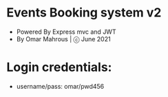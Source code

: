 # Events Booking system v2
* Powered By Express mvc and JWT
* By Omar Mahrous | ⓒ June 2021

# Login credentials:
* username/pass: omar/pwd456


